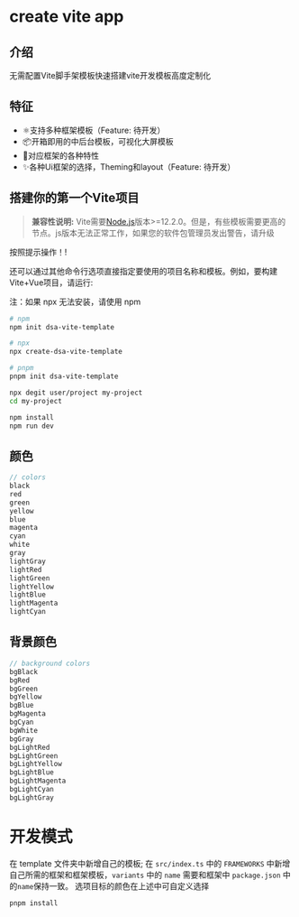 # create vite app

## 介绍

无需配置Vite脚手架模板快速搭建vite开发模板高度定制化

## 特征

- ⚛️支持多种框架模板（Feature: 待开发）
- 📦开箱即用的中后台模板，可视化大屏模板
- 🚀对应框架的各种特性
- ✨各种Ui框架的选择，Theming和layout（Feature: 待开发）

## 搭建你的第一个Vite项目

> **兼容性说明:**
> Vite需要[Node.js](https://nodejs.org/en/)版本>=12.2.0。但是，有些模板需要更高的节点。js版本无法正常工作，如果您的软件包管理员发出警告，请升级

按照提示操作！!

还可以通过其他命令行选项直接指定要使用的项目名称和模板。例如，要构建Vite+Vue项目，请运行:

注：如果 npx 无法安装，请使用 npm

```bash
# npm
npm init dsa-vite-template

# npx
npx create-dsa-vite-template

# pnpm
pnpm init dsa-vite-template
```

```bash
npx degit user/project my-project
cd my-project

npm install
npm run dev
```

## 颜色

```ts
// colors
black
red
green
yellow
blue
magenta
cyan
white
gray
lightGray
lightRed
lightGreen
lightYellow
lightBlue
lightMagenta
lightCyan

```

## 背景颜色

```ts
// background colors
bgBlack
bgRed
bgGreen
bgYellow
bgBlue
bgMagenta
bgCyan
bgWhite
bgGray
bgLightRed
bgLightGreen
bgLightYellow
bgLightBlue
bgLightMagenta
bgLightCyan
bgLightGray
```

# 开发模式

在 template 文件夹中新增自己的模板;
在 `src/index.ts` 中的 `FRAMEWORKS` 中新增自己所需的框架和框架模板，`variants` 中的 `name` 需要和框架中 `package.json` 中的`name`保持一致。
选项目标的颜色在上述中可自定义选择

```sh
pnpm install

```
